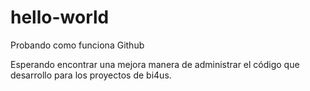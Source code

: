 # hello-world
Probando como funciona Github

Esperando encontrar una mejora manera de administrar el código que desarrollo para los proyectos de bi4us.

